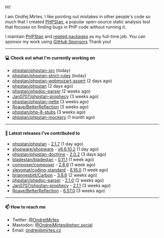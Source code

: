 Hi!

I am Ondřej Mirtes. I like pointing out mistakes in other people's code so much that I created [PHPStan](https://phpstan.org/), a popular open-source static analysis tool that focuses on finding bugs in PHP code without running it.

I maintain [PHPStan](https://github.com/phpstan/phpstan) and [related packages](https://github.com/phpstan/) as my full-time job. You can sponsor my work using [GitHub Sponsors](https://github.com/sponsors/ondrejmirtes) Thank you!

---

#### 💻 Check out what I'm currently working on

- [phpstan/phpstan-src](https://github.com/phpstan/phpstan-src) (today)
- [phpstan/phpstan-strict-rules](https://github.com/phpstan/phpstan-strict-rules) (today)
- [phpstan/phpstan-webmozart-assert](https://github.com/phpstan/phpstan-webmozart-assert) (2 days ago)
- [phpstan/phpstan](https://github.com/phpstan/phpstan) (2 days ago)
- [phpstan/phpdoc-parser](https://github.com/phpstan/phpdoc-parser) (2 weeks ago)
- [Jan0707/phpstan-prophecy](https://github.com/Jan0707/phpstan-prophecy) (3 weeks ago)
- [phpstan/phpstan-nette](https://github.com/phpstan/phpstan-nette) (3 weeks ago)
- [Roave/BetterReflection](https://github.com/Roave/BetterReflection) (3 weeks ago)
- [phpstan/php-8-stubs](https://github.com/phpstan/php-8-stubs) (3 weeks ago)
- [phpstan/phpstan-mockery](https://github.com/phpstan/phpstan-mockery) (1 month ago)

---

#### 🔭 Latest releases I've contributed to

- [phpstan/phpstan](https://github.com/phpstan/phpstan) - [2.1.7](https://github.com/phpstan/phpstan/releases/tag/2.1.7) (1 day ago)
- [shopware/shopware](https://github.com/shopware/shopware) - [v6.6.10.2](https://github.com/shopware/shopware/releases/tag/v6.6.10.2) (1 day ago)
- [phpstan/phpstan-doctrine](https://github.com/phpstan/phpstan-doctrine) - [2.0.2](https://github.com/phpstan/phpstan-doctrine/releases/tag/2.0.2) (3 days ago)
- [bladestan/bladestan](https://github.com/bladestan/bladestan) - [0.11.1](https://github.com/bladestan/bladestan/releases/tag/0.11.1) (1 week ago)
- [composer/composer](https://github.com/composer/composer) - [2.8.6](https://github.com/composer/composer/releases/tag/2.8.6) (1 week ago)
- [slevomat/coding-standard](https://github.com/slevomat/coding-standard) - [8.16.0](https://github.com/slevomat/coding-standard/releases/tag/8.16.0) (1 week ago)
- [briannesbitt/Carbon](https://github.com/briannesbitt/Carbon) - [3.8.6](https://github.com/briannesbitt/Carbon/releases/tag/3.8.6) (2 weeks ago)
- [phpstan/phpdoc-parser](https://github.com/phpstan/phpdoc-parser) - [2.1.0](https://github.com/phpstan/phpdoc-parser/releases/tag/2.1.0) (2 weeks ago)
- [Jan0707/phpstan-prophecy](https://github.com/Jan0707/phpstan-prophecy) - [2.1.1](https://github.com/Jan0707/phpstan-prophecy/releases/tag/2.1.1) (3 weeks ago)
- [Roave/BetterReflection](https://github.com/Roave/BetterReflection) - [6.57.0](https://github.com/Roave/BetterReflection/releases/tag/6.57.0) (3 weeks ago)

---

#### 📫 How to reach me

- Twitter: [@OndrejMirtes](https://twitter.com/ondrejmirtes)
- Mastodon: [@OndrejMirtes@phpc.social](https://phpc.social/@OndrejMirtes)
- Email: [ondrej@mirtes.cz](mailto:ondrej@mirtes.cz)
